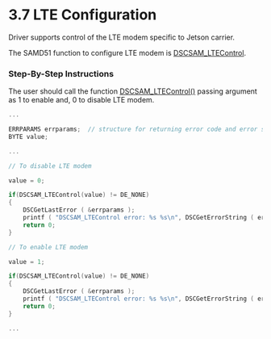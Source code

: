 # 3.7 LTE Configuration

Driver supports control of the LTE modem specific to Jetson carrier.

The SAMD51 function to configure LTE modem is [DSCSAM\_LTEControl](../9.-samd51-apis/dscsam_ltecontrol.md).

### Step-By-Step Instructions

The user should call the function [DSCSAM\_LTEControl()](../9.-samd51-apis/dscsam_ltecontrol.md) passing argument as 1 to enable and, 0 to disable LTE modem.&#x20;

```c
...

ERRPARAMS errparams;  // structure for returning error code and error string
BYTE value;

...

// To disable LTE modem

value = 0;

if(DSCSAM_LTEControl(value) != DE_NONE)
{
    DSCGetLastError ( &errparams );
    printf ( "DSCSAM_LTEControl error: %s %s\n", DSCGetErrorString ( errparams.ErrCode ), errparams.errstring );
    return 0;
}

// To enable LTE modem

value = 1;

if(DSCSAM_LTEControl(value) != DE_NONE)
{
    DSCGetLastError ( &errparams );
    printf ( "DSCSAM_LTEControl error: %s %s\n", DSCGetErrorString ( errparams.ErrCode ), errparams.errstring );
    return 0;
}

...
```
